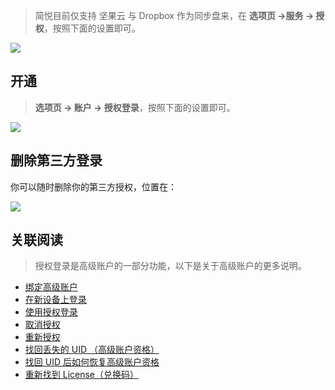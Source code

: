 > 简悦目前仅支持 坚果云 与 Dropbox 作为同步盘来，在 **选项页 →服务 → 授权**，按照下面的设置即可。



![](https://user-images.githubusercontent.com/81074/139782099-69181c49-6687-4c77-8916-4e9e1efd9791.png#crop=0&crop=0&crop=1&crop=1&id=a0xX9&originHeight=820&originWidth=1285&originalType=binary&ratio=1&rotation=0&showTitle=false&status=done&style=none&title=)


## 开通


> **选项页 → 账户 → 授权登录**，按照下面的设置即可。



![](https://user-images.githubusercontent.com/81074/139782413-6121770b-49e6-4206-bf3a-fecb5295bfdc.png#crop=0&crop=0&crop=1&crop=1&id=zvfIn&originHeight=452&originWidth=1230&originalType=binary&ratio=1&rotation=0&showTitle=false&status=done&style=none&title=)


## 删除第三方登录


你可以随时删除你的第三方授权，位置在：


![](https://s1.ax1x.com/2020/11/10/Bq28qs.png#crop=0&crop=0&crop=1&crop=1&id=oTEe0&originHeight=1110&originWidth=1878&originalType=binary&ratio=1&rotation=0&showTitle=false&status=done&style=none&title=)


## 关联阅读


> 授权登录是高级账户的一部分功能，以下是关于高级账户的更多说明。



-  [绑定高级账户](https://github.com/Kenshin/simpread/discussions/1573) 
-  [在新设备上登录](https://github.com/Kenshin/simpread/discussions/1574) 
-  [使用授权登录](https://github.com/Kenshin/simpread/discussions/1570) 
-  [取消授权](https://github.com/Kenshin/simpread/discussions/1575) 
-  [重新授权](https://github.com/Kenshin/simpread/discussions/1576) 
-  [找回丢失的 UID （高级账户资格）](https://github.com/Kenshin/simpread/discussions/1571) 
-  [找回 UID 后如何恢复高级账户资格](https://github.com/Kenshin/simpread/discussions/1958) 
-  [重新找到 License（兑换码）](https://github.com/Kenshin/simpread/discussions/2756) 
